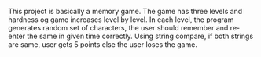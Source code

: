 This project is basically a memory game. The game has three levels and hardness og game increases level by level. In each level, the program generates random set of characters, the user should remember and re-enter the same in given time correctly. Using string compare, if both strings are same, user gets 5 points else the user loses the game.
